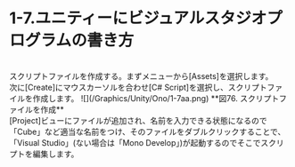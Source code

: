# 1-7.ユニティーにビジュアルスタジオプログラムの書き方
<br>
スクリプトファイルを作成する。まずメニューから[Assets]を選択します。
<br>
次に[Create]にマウスカーソルを合わせ[C# Script]を選択し、スクリプトファイルを作成します。
![](/Graphics/Unity/Ono/1-7aa.png)
**図76. スクリプトファイルを作成**

<br>
[Project]ビューにファイルが追加され、名前を入力できる状態になるので「Cube」など適当な名前をつけ、そのファイルをダブルクリックすることで、「Visual Studio」(ない場合は「Mono Develop」)が起動するのでそこでスクリプトを編集します。
<br>
